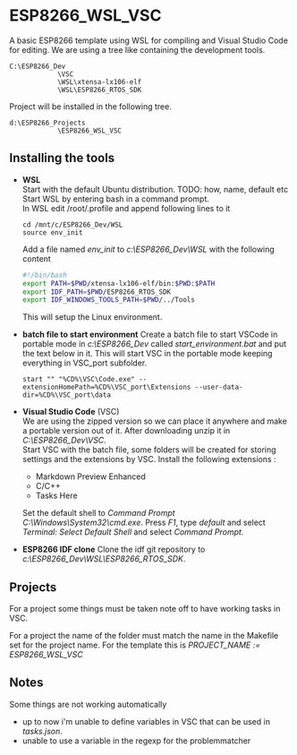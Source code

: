 # ESP8266_WSL_VSC
A basic ESP8266 template using WSL for compiling and Visual Studio Code  for editing.
We are using a tree like containing the development tools.
```
C:\ESP8266_Dev
            \VSC
            \WSL\xtensa-lx106-elf
            \WSL\ESP8266_RTOS_SDK
```  
Project will be installed in the following tree.
```
d:\ESP8266_Projects
            \ESP8266_WSL_VSC
```
  
  
## Installing the tools

* **WSL**   
Start with the default Ubuntu distribution.
TODO: how, name, default etc
Start WSL by entering bash in a command prompt.  
In WSL edit /root/.profile and append following lines to it
  ```batch
  cd /mnt/c/ESP8266_Dev/WSL
  source env_init
  ```
  Add a file named *env_init* to *c:\ESP8266_Dev\WSL* with the following content
  ```bash
  #!/bin/bash
  export PATH=$PWD/xtensa-lx106-elf/bin:$PWD:$PATH
  export IDF_PATH=$PWD/ESP8266_RTOS_SDK
  export IDF_WINDOWS_TOOLS_PATH=$PWD/../Tools
  ```
  This will setup the Linux environment.
* **batch file to start environment**
Create a batch file to start VSCode in portable mode in *c:\ESP8266_Dev* called *start_environment.bat* and put the text below in it. This will start VSC in the portable mode keeping everything in VSC_port subfolder.
  ```
  start "" "%CD%\VSC\Code.exe" --extensionHomePath=%CD%\VSC_port\Extensions --user-data-dir=%CD%\VSC_port\data
  ```
* **Visual Studio Code** (VSC)  
We are using the zipped version so we can place it anywhere and make a portable version out of it. After downloading unzip it in *C:\ESP8266_Dev\VSC*.  
Start VSC with the batch file, some folders will be created for storing settings and the extensions by VSC.
  Install the following extensions :
  * Markdown Preview Enhanced
  * C/C++
  * Tasks Here

  Set the default shell to *Command Prompt C:\Windows\System32\cmd.exe*. Press *F1*, type *default* and select *Terminal: Select Default Shell* and select *Command Prompt*.
* **ESP8266 IDF clone**
Clone the idf git repository to *c:\ESP8266_Dev\WSL\ESP8266_RTOS_SDK*.


## Projects
For a project some things must be taken note off to have working tasks in VSC.

For a project the name of the folder must match the name in the Makefile set for the project name. For the template this is
*PROJECT_NAME := ESP8266_WSL_VSC*


## Notes
Some things are not working automatically
* up to now i'm unable to define variables in VSC that can be used in *tasks.json*.
* unable to use a variable in the regexp for the problemmatcher
